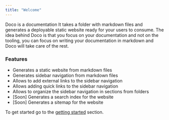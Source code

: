 ```yaml
---
title: "Welcome"
---
```


Doco is a documentation It takes a folder with markdown files and generates a deployable static website ready for your users to consume. The idea behind Doco is that you focus on your documentation and not on the tooling, you can focus on writing your documentation in markdown and Doco will take care of the rest.

### Features

- Generates a static website from markdown files
- Generates sidebar navigation from markdown files
- Allows to add external links to the sidebar navigation
- Allows adding quick links to the sidebar navigation
- Allows to organize the sidebar navigation in sections from folders
- [Soon] Generates a search index for the website
- [Soon] Generates a sitemap for the website

To get started go to the [getting started](/getting_started/getting_started.html) section.